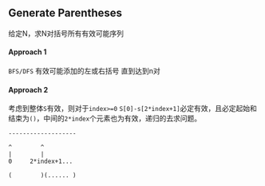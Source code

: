 ## Generate Parentheses

给定N，求N对括号所有有效可能序列

#### Approach 1

`BFS/DFS` 有效可能添加的左或右括号 直到达到n对

#### Approach 2
考虑到整体`S`有效，则对于`index>=0` `S[0]-s[2*index+1]`必定有效，且必定起始和结束为`()`，中间的`2*index`个元素也为有效，递归的去求问题。

```
-------------------

^        ^
|        |
0     2*index+1...

(        )(...... )
```